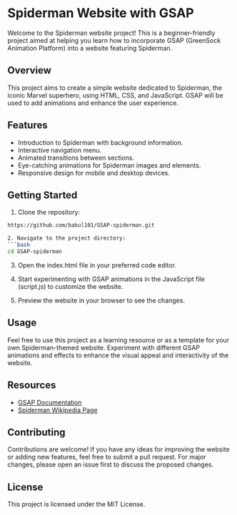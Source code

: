 # Spiderman Website with GSAP

Welcome to the Spiderman website project! This is a beginner-friendly project aimed at helping you learn how to incorporate GSAP (GreenSock Animation Platform) into a website featuring Spiderman.

## Overview

This project aims to create a simple website dedicated to Spiderman, the iconic Marvel superhero, using HTML, CSS, and JavaScript. GSAP will be used to add animations and enhance the user experience.

## Features

- Introduction to Spiderman with background information.
- Interactive navigation menu.
- Animated transitions between sections.
- Eye-catching animations for Spiderman images and elements.
- Responsive design for mobile and desktop devices.

## Getting Started

1. Clone the repository:

```bash
https://github.com/babul101/GSAP-spiderman.git

2. Navigate to the project directory:
```bash
cd GSAP-spiderman
```
3. Open the index.html file in your preferred code editor.

4. Start experimenting with GSAP animations in the JavaScript file (script.js) to customize the website.

5. Preview the website in your browser to see the changes.

## Usage
Feel free to use this project as a learning resource or as a template for your own Spiderman-themed website.
Experiment with different GSAP animations and effects to enhance the visual appeal and interactivity of the website.

## Resources
- [GSAP Documentation](https://gsap.com/)
- [Spiderman Wikipedia Page](https://spiderman.fandom.com/wiki/Spider-Man_Wiki)
## Contributing
Contributions are welcome! If you have any ideas for improving the website or adding new features, feel free to submit a pull request. For major changes, please open an issue first to discuss the proposed changes.

## License
This project is licensed under the MIT License.
